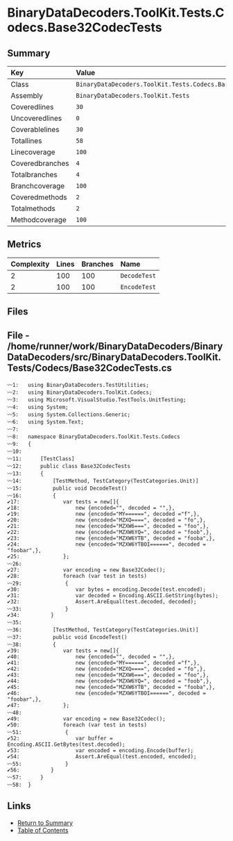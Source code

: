 ﻿# BinaryDataDecoders.ToolKit.Tests.Codecs.Base32CodecTests

## Summary

| Key             | Value                                                      |
| :-------------- | :--------------------------------------------------------- |
| Class           | `BinaryDataDecoders.ToolKit.Tests.Codecs.Base32CodecTests` |
| Assembly        | `BinaryDataDecoders.ToolKit.Tests`                         |
| Coveredlines    | `30`                                                       |
| Uncoveredlines  | `0`                                                        |
| Coverablelines  | `30`                                                       |
| Totallines      | `58`                                                       |
| Linecoverage    | `100`                                                      |
| Coveredbranches | `4`                                                        |
| Totalbranches   | `4`                                                        |
| Branchcoverage  | `100`                                                      |
| Coveredmethods  | `2`                                                        |
| Totalmethods    | `2`                                                        |
| Methodcoverage  | `100`                                                      |

## Metrics

| Complexity | Lines | Branches | Name         |
| :--------- | :---- | :------- | :----------- |
| 2          | 100   | 100      | `DecodeTest` |
| 2          | 100   | 100      | `EncodeTest` |

## Files

## File - /home/runner/work/BinaryDataDecoders/BinaryDataDecoders/src/BinaryDataDecoders.ToolKit.Tests/Codecs/Base32CodecTests.cs

```CSharp
〰1:   using BinaryDataDecoders.TestUtilities;
〰2:   using BinaryDataDecoders.ToolKit.Codecs;
〰3:   using Microsoft.VisualStudio.TestTools.UnitTesting;
〰4:   using System;
〰5:   using System.Collections.Generic;
〰6:   using System.Text;
〰7:   
〰8:   namespace BinaryDataDecoders.ToolKit.Tests.Codecs
〰9:   {
〰10:  
〰11:      [TestClass]
〰12:      public class Base32CodecTests
〰13:      {
〰14:          [TestMethod, TestCategory(TestCategories.Unit)]
〰15:          public void DecodeTest()
〰16:          {
✔17:              var tests = new[]{
✔18:                  new {encoded="", decoded = "",},
✔19:                  new {encoded="MY======", decoded ="f",},
✔20:                  new {encoded="MZXQ====", decoded = "fo",},
✔21:                  new {encoded="MZXW6===", decoded = "foo",},
✔22:                  new {encoded="MZXW6YQ=", decoded = "foob",},
✔23:                  new {encoded="MZXW6YTB", decoded = "fooba",},
✔24:                  new {encoded="MZXW6YTBOI======", decoded = "foobar",},
✔25:              };
〰26:  
✔27:              var encoding = new Base32Codec();
✔28:              foreach (var test in tests)
〰29:              {
✔30:                  var bytes = encoding.Decode(test.encoded);
✔31:                  var decoded = Encoding.ASCII.GetString(bytes);
✔32:                  Assert.AreEqual(test.decoded, decoded);
〰33:              }
✔34:          }
〰35:  
〰36:          [TestMethod, TestCategory(TestCategories.Unit)]
〰37:          public void EncodeTest()
〰38:          {
✔39:              var tests = new[]{
✔40:                  new {encoded="", decoded = "",},
✔41:                  new {encoded="MY======", decoded ="f",},
✔42:                  new {encoded="MZXQ====", decoded = "fo",},
✔43:                  new {encoded="MZXW6===", decoded = "foo",},
✔44:                  new {encoded="MZXW6YQ=", decoded = "foob",},
✔45:                  new {encoded="MZXW6YTB", decoded = "fooba",},
✔46:                  new {encoded="MZXW6YTBOI======", decoded = "foobar",},
✔47:              };
〰48:  
✔49:              var encoding = new Base32Codec();
✔50:              foreach (var test in tests)
〰51:              {
✔52:                  var buffer = Encoding.ASCII.GetBytes(test.decoded);
✔53:                  var encoded = encoding.Encode(buffer);
✔54:                  Assert.AreEqual(test.encoded, encoded);
〰55:              }
✔56:          }
〰57:      }
〰58:  }
```

## Links

* [Return to Summary](Summary.md)
* [Table of Contents](../TOC.md)

